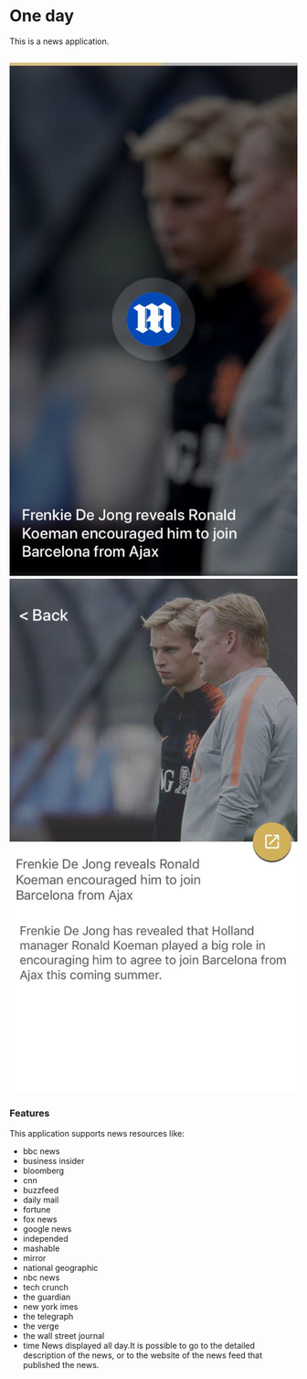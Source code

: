 # One day   
This is a news application.

![](firstScreen.jpg )
![](SecondScreen.jpg)
----

### Features

This application supports news resources like:
- bbc news
- business insider
- bloomberg
- cnn
- buzzfeed
- daily mail
- fortune
- fox news
-  google news
- independed
- mashable
- mirror
- national geographic
- nbc news
- tech crunch
- the guardian
- new york imes
- the telegraph
- the verge
- the wall street journal
- time
News displayed all day.It is possible to go to the detailed description of the news, or to the website of the news feed that published the news.



